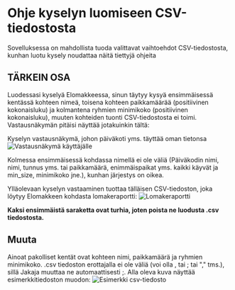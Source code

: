 # Ohje kyselyn luomiseen CSV-tiedostosta

Sovelluksessa on mahdollista tuoda valittavat vaihtoehdot CSV-tiedostosta, kunhan luotu kysely noudattaa näitä tiettyjä ohjeita

## TÄRKEIN OSA
Luodessasi kyselyä Elomakkeessa, sinun täytyy kysyä ensimmäisessä kentässä kohteen nimeä, toisena kohteen paikkamäärää (positiivinen kokonaisluku) ja kolmantena ryhmien minimikoko (positiivinen kokonaisluku), muuten kohteiden tuonti CSV-tiedostosta ei toimi. Vastausnäkymän pitäisi näyttää jotakuinkin tältä:

Kyselyn vastausnäkymä, johon päiväkoti yms. täyttää oman tietonsa
<img src="/static/images/csv-reply-view.png" alt="Vastausnäkymä käyttäjälle">

Kolmessa ensimmäisessä kohdassa nimellä ei ole väliä (Päiväkodin nimi, nimi, tunnus yms. tai paikkamäärä, enimmäispaikat yms. kaikki käyvät ja min_size, minimikoko jne.), kunhan järjestys on oikea. 

Ylläolevaan kyselyn vastaaminen tuottaa tälläisen CSV-tiedoston, joka löytyy Elomakkeen kohdasta lomakeraportti:
<img src="/static/images/csv-report-view.png" alt="Lomakeraportti">

<strong>Kaksi ensimmäistä saraketta ovat turhia, joten poista ne luodusta .csv tiedostosta.</strong> 

## Muuta
Ainoat pakolliset kentät ovat kohteen nimi, paikkamäärä ja ryhmien minimikoko. .csv tiedoston erottajalla ei ole väliä (voi olla , tai ; tai "," tms.), sillä Jakaja muuttaa ne automaattisesti ;. Alla oleva kuva näyttää esimerkkitiedoston muodon:
<img src="/static/images/csv.png" alt="Esimerkki csv-tiedosto">